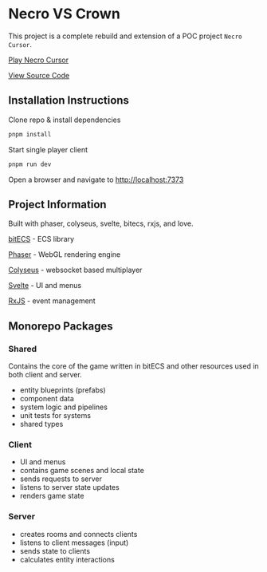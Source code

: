 # Necro VS Crown

This project is a complete rebuild and extension of a POC project `Necro Cursor`.

[Play Necro Cursor](https://necro-cursor.vercel.app/)

[View Source Code](https://github.com/WestonVincze/necro-cursor)

## Installation Instructions

Clone repo & install dependencies

```bash
pnpm install
```

Start single player client

```bash
pnpm run dev
```

Open a browser and navigate to [http://localhost:7373]()

## Project Information

Built with phaser, colyseus, svelte, bitecs, rxjs, and love.

[bitECS](https://github.com/NateTheGreatt/bitECS) - ECS library

[Phaser](https://phaser.io/) - WebGL rendering engine

[Colyseus](https://colyseus.io/) - websocket based multiplayer

[Svelte](https://svelte.dev/) - UI and menus

[RxJS](https://rxjs.dev/) - event management

## Monorepo Packages

### Shared

Contains the core of the game written in bitECS and other resources used in both client and server.

- entity blueprints (prefabs)
- component data
- system logic and pipelines
- unit tests for systems
- shared types

### Client

- UI and menus
- contains game scenes and local state
- sends requests to server
- listens to server state updates
- renders game state

### Server

- creates rooms and connects clients
- listens to client messages (input)
- sends state to clients
- calculates entity interactions
